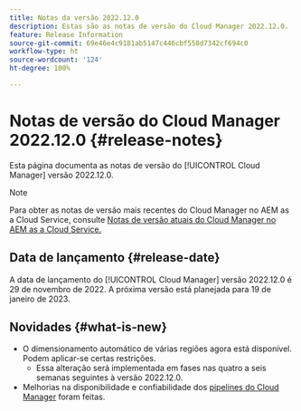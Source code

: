```yaml
---
title: Notas da versão 2022.12.0
description: Estas são as notas de versão do Cloud Manager 2022.12.0.
feature: Release Information
source-git-commit: 69e46e4c9181ab5147c446cbf558d7342cf694c0
workflow-type: ht
source-wordcount: '124'
ht-degree: 100%

---
```



# Notas de versão do Cloud Manager 2022.12.0 {#release-notes}

Esta página documenta as notas de versão do [!UICONTROL Cloud Manager] versão 2022.12.0.

>[!NOTE]
>
>Para obter as notas de versão mais recentes do Cloud Manager no AEM as a Cloud Service, consulte [Notas de versão atuais do Cloud Manager no AEM as a Cloud Service.](https://experienceleague.adobe.com/docs/experience-manager-cloud-service/content/implementing/using-cloud-manager/release-notes-cloud-manager/release-notes-cm-current.html?lang=pt-BR)

## Data de lançamento {#release-date}

A data de lançamento do [!UICONTROL Cloud Manager] versão 2022.12.0 é 29 de novembro de 2022. A próxima versão está planejada para 19 de janeiro de 2023.

## Novidades {#what-is-new}

* O dimensionamento automático de várias regiões agora está disponível. Podem aplicar-se certas restrições.
   * Essa alteração será implementada em fases nas quatro a seis semanas seguintes à versão 2022.12.0.
* Melhorias na disponibilidade e confiabilidade dos [pipelines do Cloud Manager](/help/overview/ci-cd-pipelines.md) foram feitas.
